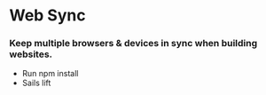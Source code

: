 # Web Sync

### Keep multiple browsers & devices in sync when building websites.

- Run npm install
- Sails lift
